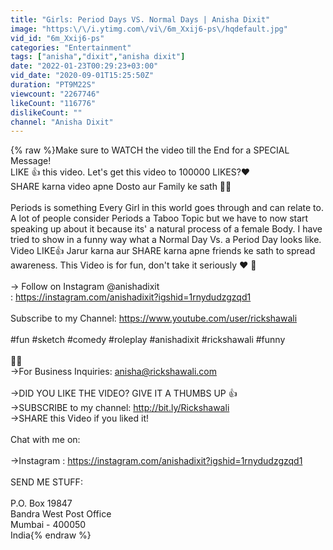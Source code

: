 ```yaml
---
title: "Girls: Period Days VS. Normal Days | Anisha Dixit"
image: "https:\/\/i.ytimg.com\/vi\/6m_Xxij6-ps\/hqdefault.jpg"
vid_id: "6m_Xxij6-ps"
categories: "Entertainment"
tags: ["anisha","dixit","anisha dixit"]
date: "2022-01-23T00:29:23+03:00"
vid_date: "2020-09-01T15:25:50Z"
duration: "PT9M22S"
viewcount: "2267746"
likeCount: "116776"
dislikeCount: ""
channel: "Anisha Dixit"
---
```

{% raw %}Make sure to WATCH the video till the End for a SPECIAL Message! <br />LIKE 👍 this video. Let's get this video to 100000 LIKES?❤<br />SHARE karna video apne Dosto aur Family ke sath 💖👊<br /><br />Periods is something Every Girl in this world goes through and can relate to. A lot of people consider Periods a Taboo Topic but we have to now start speaking up about it because its' a natural process of a female Body. I have tried to show in a funny way what a Normal Day Vs. a Period Day looks like. Video LIKE👍 Jarur karna aur SHARE karna apne friends ke sath to spread awareness. This Video is for fun, don't take it seriously ❤️ 👊 <br /><br />→ Follow on Instagram @anishadixit <br />: <a rel="nofollow" target="blank" href="https://instagram.com/anishadixit?igshid=1rnydudzgzqd1">https://instagram.com/anishadixit?igshid=1rnydudzgzqd1</a><br /><br />Subscribe to my Channel: <a rel="nofollow" target="blank" href="https://www.youtube.com/user/rickshawali">https://www.youtube.com/user/rickshawali</a><br /><br />#fun #sketch #comedy #roleplay #anishadixit #rickshawali #funny<br /><br />💖👊 <br />→For Business Inquiries: anisha@rickshawali.com<br /><br />→DID YOU LIKE THE VIDEO? GIVE IT A THUMBS UP 👍<br />→SUBSCRIBE to my channel: <a rel="nofollow" target="blank" href="http://bit.ly/Rickshawali">http://bit.ly/Rickshawali</a><br />→SHARE this Video if you liked it!<br /><br />Chat with me on:<br /><br />→Instagram : <a rel="nofollow" target="blank" href="https://instagram.com/anishadixit?igshid=1rnydudzgzqd1">https://instagram.com/anishadixit?igshid=1rnydudzgzqd1</a><br /><br />SEND ME STUFF:<br /><br />P.O. Box 19847<br />Bandra West Post Office<br />Mumbai - 400050<br />India{% endraw %}
